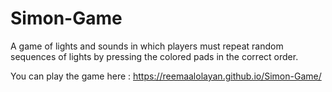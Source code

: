 # Simon-Game
A game of lights and sounds in which players must repeat random sequences of lights by pressing the colored pads in the correct order.  

You can play the game here :  https://reemaalolayan.github.io/Simon-Game/
